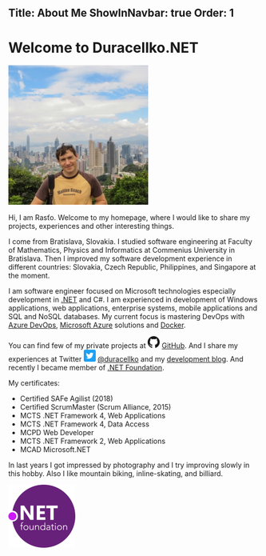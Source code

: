 Title: About Me
ShowInNavbar: true
Order: 1
---
# Welcome to Duracellko.NET

<div class="personal-photo">
    <img src="images/duracellkoHK.jpg" alt="Rasťo Novotný" class="rounded" />
</div>

Hi, I am Rasťo. Welcome to my homepage, where I would like to share my projects, experiences and other interesting things.

I come from Bratislava, Slovakia. I studied software engineering at Faculty of Mathematics, Physics and Informatics at Commenius University in Bratislava. Then I improved my software development experience in different countries: Slovakia, Czech Republic, Philippines, and Singapore at the moment.

I am software engineer focused on Microsoft technologies especially development in [.NET](https://dotnet.microsoft.com/) and C#. I am experienced in development of Windows applications, web applications, enterprise systems, mobile applications and SQL and NoSQL databases. My current focus is mastering DevOps with [Azure DevOps](https://azure.microsoft.com/services/devops/), [Microsoft Azure](https://azure.microsoft.com/) solutions and [Docker](https://www.docker.com/).

You can find few of my private projects at ![GitHub icon](images/github-icon.png) [GitHub](https://github.com/duracellko). And I share my experiences at Twitter ![Twitter icon](images/twitter-icon.png) [@duracellko](https://twitter.com/duracellko) and my [development blog](/). And recently I became member of [.NET Foundation](https://dotnetfoundation.org/).

My certificates:
* Certified SAFe Agilist (2018)
* Certified ScrumMaster (Scrum Alliance, 2015)
* MCTS .NET Framework 4, Web Applications
* MCTS .NET Framework 4, Data Access
* MCPD Web Developer
* MCTS .NET Framework 2, Web Applications
* MCAD Microsoft.NET

In last years I got impressed by photography and I try improving slowly in this hobby. Also I like mountain biking, inline-skating, and billiard.

[![.NET Foundation](images/dotnetfoundation.png)](https://dotnetfoundation.org/)
